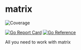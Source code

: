# matrix
![Coverage](https://img.shields.io/badge/Coverage-98.8%25-brightgreen)

[![Go Report Card](https://goreportcard.com/badge/github.com/AlexxSap/matrix)](https://goreportcard.com/report/github.com/AlexxSap/matrix)
[![Go Reference](https://pkg.go.dev/badge/github.com/AlexxSap/matrix.svg)](https://pkg.go.dev/github.com/AlexxSap/matrix)

All you need to work with matrix
